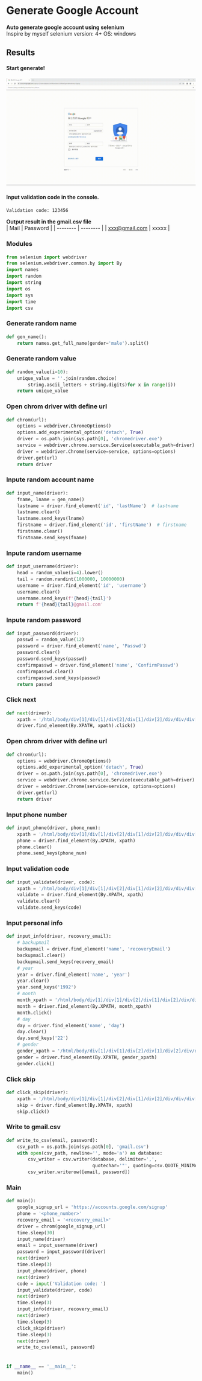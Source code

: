 # Generate Google Account
**Auto generate google account using selenium**  
Inspire by myself
selenium version: 4+
OS: windows
## Results
#### Start generate!
![image](https://github.com/polo871209/projects/blob/main/GoogleAccount/result.gif) 
#### Input validation code in the console.
```
Validation code: 123456
```
**Output result in the gmail.csv file**  
| Mail | Password |
| -------- | -------- | 
| xxx@gmail.com     | xxxxx     | 

### Modules
```python
from selenium import webdriver
from selenium.webdriver.common.by import By
import names
import random
import string
import os
import sys
import time
import csv
```
### Generate random name
```python
def gen_name():
    return names.get_full_name(gender='male').split()
```
### Generate random value
```python
def random_value(i=10):
    unique_value = ''.join(random.choice(
        string.ascii_letters + string.digits)for x in range(i))
    return unique_value
```
### Open chrom driver with define url
```python
def chrom(url):  
    options = webdriver.ChromeOptions()
    options.add_experimental_option('detach', True)
    driver = os.path.join(sys.path[0], 'chromedriver.exe')
    service = webdriver.chrome.service.Service(executable_path=driver)
    driver = webdriver.Chrome(service=service, options=options)
    driver.get(url)
    return driver
```
### Inpute random account name
```python
def input_name(driver):
    fname, lname = gen_name()
    lastname = driver.find_element('id', 'lastName')  # lastname
    lastname.clear()
    lastname.send_keys(lname)
    firstname = driver.find_element('id', 'firstName')  # firstname
    firstname.clear()
    firstname.send_keys(fname)
```
### Inpute random username
```python
def input_username(driver):
    head = random_value(i=4).lower()
    tail = random.randint(1000000, 10000000)
    username = driver.find_element('id', 'username')
    username.clear()
    username.send_keys(f'{head}{tail}')
    return f'{head}{tail}@gmail.com'
```
### Inpute random password
```python
def input_password(driver):
    passwd = random_value(12)
    password = driver.find_element('name', 'Passwd')
    password.clear()
    password.send_keys(passwd)
    confirmpasswd = driver.find_element('name', 'ConfirmPasswd')
    confirmpasswd.clear()
    confirmpasswd.send_keys(passwd)
    return passwd
```
### Click next
```python
def next(driver):
    xpath = '/html/body/div[1]/div[1]/div[2]/div[1]/div[2]/div/div/div[2]/div/div[2]/div/div[1]/div/div/button/span'
    driver.find_element(By.XPATH, xpath).click()
```
### Open chrom driver with define url
```python
def chrom(url):  
    options = webdriver.ChromeOptions()
    options.add_experimental_option('detach', True)
    driver = os.path.join(sys.path[0], 'chromedriver.exe')
    service = webdriver.chrome.service.Service(executable_path=driver)
    driver = webdriver.Chrome(service=service, options=options)
    driver.get(url)
    return driver
```
### Input phone number
```python
def input_phone(driver, phone_num):
    xpath = '/html/body/div[1]/div[1]/div[2]/div[1]/div[2]/div/div/div[2]/div/div[1]/div/form/span/section/div/div/div[2]/div[1]/div[2]/div[1]/label/input'
    phone = driver.find_element(By.XPATH, xpath)
    phone.clear()
    phone.send_keys(phone_num)
```
### Input validation code
```python
def input_validate(driver, code):
    xpath = '/html/body/div[1]/div[1]/div[2]/div[1]/div[2]/div/div/div[2]/div/div[1]/div/form/span/section/div/div/div[2]/div/div[1]/div/div[1]/input'
    validate = driver.find_element(By.XPATH, xpath)
    validate.clear()
    validate.send_keys(code)
```
### Input personal info
```python
def input_info(driver, recovery_email):
    # backupmail
    backupmail = driver.find_element('name', 'recoveryEmail')
    backupmail.clear()
    backupmail.send_keys(recovery_email)
    # year
    year = driver.find_element('name', 'year')
    year.clear()
    year.send_keys('1992')
    # month
    month_xpath = '/html/body/div[1]/div[1]/div[2]/div[1]/div[2]/div/div/div[2]/div/div[1]/div/form/span/section/div/div/div[3]/div[2]/div/div/div[2]/select/option[2]'
    month = driver.find_element(By.XPATH, month_xpath)
    month.click()
    # day
    day = driver.find_element('name', 'day')
    day.clear()
    day.send_keys('22')
    # gender
    gender_xpath = '/html/body/div[1]/div[1]/div[2]/div[1]/div[2]/div/div/div[2]/div/div[1]/div/form/span/section/div/div/div[4]/div[1]/div/div[2]/select/option[3]'
    gender = driver.find_element(By.XPATH, gender_xpath)
    gender.click()
```
### Click skip
```python
def click_skip(driver):
    xpath = '/html/body/div[1]/div[1]/div[2]/div[1]/div[2]/div/div/div[2]/div/div[2]/div[2]/div[2]/div/div/button/span'
    skip = driver.find_element(By.XPATH, xpath)
    skip.click()
```
### Write to gmail.csv
```python
def write_to_csv(email, password):
    csv_path = os.path.join(sys.path[0], 'gmail.csv')
    with open(csv_path, newline='', mode='a') as database:
        csv_writer = csv.writer(database, delimiter=',',
                                quotechar='"', quoting=csv.QUOTE_MINIMAL)
        csv_writer.writerow([email, password])
```
### Main
```python
def main():
    google_signup_url = 'https://accounts.google.com/signup'
    phone = '<phone_number>'
    recovery_email = '<recovery_email>'
    driver = chrom(google_signup_url)
    time.sleep(30)
    input_name(driver)
    email = input_username(driver)
    password = input_password(driver)
    next(driver)
    time.sleep(3)
    input_phone(driver, phone)
    next(driver)
    code = input('Validation code: ')
    input_validate(driver, code)
    next(driver)
    time.sleep(3)
    input_info(driver, recovery_email)
    next(driver)
    time.sleep(3)
    click_skip(driver)
    time.sleep(3)
    next(driver)
    write_to_csv(email, password)


if __name__ == '__main__':
    main()
```